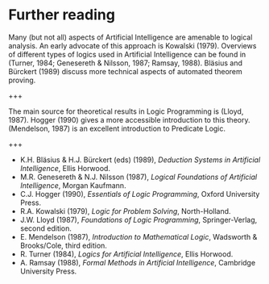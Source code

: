 <!--H3: Section-->
# Further reading #

Many (but not all) aspects of Artificial Intelligence are amenable to logical analysis. An early advocate of this approach is Kowalski (1979). Overviews of different types of logics used in Artificial Intelligence can be found in (Turner, 1984; Genesereth & Nilsson, 1987; Ramsay, 1988). Bl&auml;sius and B&uuml;rckert (1989) discuss more technical aspects of automated theorem proving.

+++

The main source for theoretical results in Logic Programming is (Lloyd, 1987). Hogger (1990) gives a more accessible introduction to this theory. (Mendelson, 1987) is an excellent introduction to Predicate Logic.

+++

* K.H. Bl&auml;sius & H.J. B&uuml;rckert (eds) (1989), *Deduction Systems in Artificial Intelligence*, Ellis Horwood.
* M.R. Genesereth & N.J. Nilsson (1987), *Logical Foundations of Artificial Intelligence*, Morgan Kaufmann.
* C.J. Hogger (1990), *Essentials of Logic Programming*, Oxford University Press.
* R.A. Kowalski (1979), *Logic for Problem Solving*, North-Holland.
* J.W. Lloyd (1987), *Foundations of Logic Programming*, Springer-Verlag, second edition.
* E. Mendelson (1987), *Introduction to Mathematical Logic*, Wadsworth & Brooks/Cole, third edition.
* R. Turner (1984), *Logics for Artificial Intelligence*, Ellis Horwood.
* A. Ramsay (1988), *Formal Methods in Artificial Intelligence*, Cambridge University Press.
